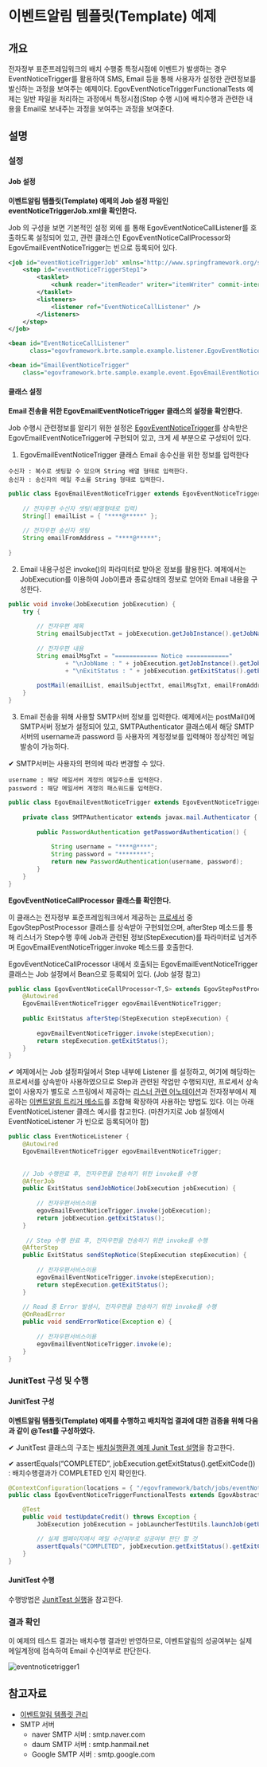 # 이벤트알림 템플릿(Template) 예제

## 개요
전자정부 표준프레임워크의 배치 수행중 특정시점에 이벤트가 발생하는 경우 EventNoticeTrigger를 활용하여 SMS, Email 등을 통해 사용자가 설정한 관련정보를 발신하는 과정을 보여주는 예제이다. EgovEventNoticeTriggerFunctionalTests 예제는 일반 파일을 처리하는 과정에서 특정시점(Step 수행 시)에 배치수행과 관련한 내용을 Email로 보내주는 과정을 보여주는 과정을 보여준다.

## 설명
### 설정
#### Job 설정
<b>이벤트알림 템플릿(Template) 예제의 Job 설정 파일인 eventNoticeTriggerJob.xml을 확인한다.</b>

Job 의 구성을 보면 기본적인 <tasklet> 설정 외에 <listener> 를 통해 EgovEventNoticeCallListener를 호출하도록 설정되어 있고, 관련 클래스인 EgovEventNoticeCallProcessor와 EgovEmailEventNoticeTrigger는 빈으로 등록되어 있다.

```xml
<job id="eventNoticeTriggerJob" xmlns="http://www.springframework.org/schema/batch">
    <step id="eventNoticeTriggerStep1">
        <tasklet>
            <chunk reader="itemReader" writer="itemWriter" commit-interval="2" />
        </tasklet>
        <listeners>
            <listener ref="EventNoticeCallListener" />
        </listeners>
    </step>
</job>
```

```xml
<bean id="EventNoticeCallListener"
      class="egovframework.brte.sample.example.listener.EgovEventNoticeCallProcessor" />
```

```xml
<bean id="EmailEventNoticeTrigger"
	class="egovframework.brte.sample.example.event.EgovEmailEventNoticeTrigger" />
```

####  클래스 설정
<b>Email 전송을 위한 EgovEmailEventNoticeTrigger 클래스의 설정을 확인한다.</b>

Job 수행시 관련정보를 알리기 위한 설정은 [EgovEventNoticeTrigger](./batch-core-event_notice_template_mgmt.md)를 상속받은 EgovEmailEventNoticeTrigger에 구현되어 있고, 크게 세 부분으로 구성되어 있다.

1. EgovEmailEventNoticeTrigger 클래스 Email 송수신을 위한 정보를 입력한다

```
수신자 : 복수로 셋팅할 수 있으며 String 배열 형태로 입력한다.
송신자 : 송신자의 메일 주소를 String 형태로 입력한다.
```

```java
public class EgovEmailEventNoticeTrigger extends EgovEventNoticeTrigger {
 
	// 전자우편 수신자 셋팅(배열형태로 입력)
	String[] emailList = { "****@*****" };
 
	// 전자우편 송신자 셋팅
	String emailFromAddress = "****@*****";
 
}
```

2. Email 내용구성은 invoke()의 파라미터로 받아온 정보를 활용한다. 예제에서는 JobExecution를 이용하여 Job이름과 종료상태의 정보로 얻어와 Email 내용을 구성한다.

```java
public void invoke(JobExecution jobExecution) {
	try {
 
		// 전자우편 제목
		String emailSubjectTxt = jobExecution.getJobInstance().getJobName()	+ " 의 실행 결과 보고서"; 
 
		// 전자우편 내용
		String emailMsgTxt = "============ Notice ============"
				+ "\nJobName : " + jobExecution.getJobInstance().getJobName() 
				+ "\nExitStatus : " + jobExecution.getExitStatus().getExitCode();
 
		postMail(emailList, emailSubjectTxt, emailMsgTxt, emailFromAddress);
	} 
}
```

3. Email 전송을 위해 사용할 SMTP서버 정보를 입력한다. 예제에서는 postMail()에 SMTP서버 정보가 설정되어 있고, SMTPAuthenticator 클래스에서 해당 SMTP서버의 username과 password 등 사용자의 계정정보를 입력해야 정상적인 메일발송이 가능하다.

✔ SMTP서버는 사용자의 편의에 따라 변경할 수 있다.

```
username : 해당 메일서버 계정의 메일주소를 입력한다.
password : 해당 메일서버 계정의 패스워드를 입력한다.
```

```java
public class EgovEmailEventNoticeTrigger extends EgovEventNoticeTrigger {
 
	private class SMTPAuthenticator extends javax.mail.Authenticator {
 
		public PasswordAuthentication getPasswordAuthentication() {
 
			String username = "****@****";
			String password = "********"; 
			return new PasswordAuthentication(username, password);
		}
	}
}
```

<b>EgovEventNoticeCallProcessor 클래스를 확인한다.</b>

이 클래스는 전자정부 표준프레임워크에서 제공하는 [프로세서](batch-core-listener.md#작업-전후처리-관리-egovprepostprocessor) 중 EgovStepPostProcessor 클래스를 상속받아 구현되었으며, afterStep 메소드를 통해 리스너가 Step수행 후에 Job과 관련된 정보(StepExecution)를 파라미터로 넘겨주며 EgovEmailEventNoticeTrigger.invoke 메소드를 호출한다.

EgovEventNoticeCallProcessor 내에서 호출되는 EgovEmailEventNoticeTrigger 클래스는 Job 설정에서 Bean으로 등록되어 있다. (Job 설정 참고)

```java
public class EgovEventNoticeCallProcessor<T,S> extends EgovStepPostProcessor<T,S> {
	@Autowired
	EgovEmailEventNoticeTrigger egovEmailEventNoticeTrigger;
 
	public ExitStatus afterStep(StepExecution stepExecution) {
 
		egovEmailEventNoticeTrigger.invoke(stepExecution);
		return stepExecution.getExitStatus();
	}
}
```

✔ 예제에서는 Job 설정파일에서 Step 내부에 Listener 를 설정하고, 여기에 해당하는 프로세서를 상속받아 사용하였으므로 Step과 관련된 작업만 수행되지만, 프로세서 상속 없이 사용자가 별도로 스프링에서 제공하는 [리스너 관련 어노테이션](./batch-core-listener.md)과 전자정부에서 제공하는 [이벤트알림 트리거 메소드](./batch-core-event_notice_template_mgmt#egoveventnoticetrigger)를 조합해 확장하여 사용하는 방법도 있다. 이는 아래 EventNoticeListener 클래스 예시를 참고한다. (마찬가지로 Job 설정에서 EventNoticeListener 가 빈으로 등록되어야 함)

```java
public class EventNoticeListener {
	@Autowired
	EgovEmailEventNoticeTrigger egovEmailEventNoticeTrigger;
 
 
	// Job 수행완료 후, 전자우편을 전송하기 위한 invoke를 수행
	@AfterJob
	public ExitStatus sendJobNotice(JobExecution jobExecution) {
 
		// 전자우편서비스이용
		egovEmailEventNoticeTrigger.invoke(jobExecution);
		return jobExecution.getExitStatus();
	}
 
	 // Step 수행 완료 후, 전자우편을 전송하기 위한 invoke를 수행
	@AfterStep
	public ExitStatus sendStepNotice(StepExecution stepExecution) {
 
		// 전자우편서비스이용
		egovEmailEventNoticeTrigger.invoke(stepExecution);
		return stepExecution.getExitStatus();
	}
 
	// Read 중 Error 발생시, 전자우편을 전송하기 위한 invoke를 수행
	@OnReadError
	public void sendErrorNotice(Exception e) {
 
		// 전자우편서비스이용
		egovEmailEventNoticeTrigger.invoke(e);
	}
}
```

### JunitTest 구성 및 수행
#### JunitTest 구성
<b>이벤트알림 템플릿(Template) 예제를 수행하고 배치작업 결과에 대한 검증을 위해 다음과 같이 @Test를 구성하였다.</b>

✔ JunitTest 클래스의 구조는 [배치실행환경 예제 Junit Test 설명](./batch-example-run_junit_test.md)을 참고한다.

✔ assertEquals(“COMPLETED”, jobExecution.getExitStatus().getExitCode()) : 배치수행결과가 COMPLETED 인지 확인한다.

```java
@ContextConfiguration(locations = { "/egovframework/batch/jobs/eventNoticeTriggerJob.xml" })
public class EgovEventNoticeTriggerFunctionalTests extends EgovAbstractIoSampleTests {

    @Test
    public void testUpdateCredit() throws Exception {
        JobExecution jobExecution = jobLauncherTestUtils.launchJob(getUniqueJobParameters());

        // 실제 웹페이지에서 메일 수신여부로 성공여부 판단 할 것
        assertEquals("COMPLETED", jobExecution.getExitStatus().getExitCode());
    }
}
```

#### JunitTest 수행
수행방법은 [JunitTest 실행](https://www.egovframe.go.kr/wiki/doku.php?id=egovframework:dev2:tst:test_case)을 참고한다.

### 결과 확인
이 예제의 테스트 결과는 배치수행 결과만 반영하므로, 이벤트알림의 성공여부는 실제 메일계정에 접속하여 Email 수신여부로 판단한다.

![eventnoticetrigger1](../images/eventnoticetrigger1.png)

## 참고자료
- [이벤트알림 템플릿 관리](./batch-core-event_notice_template_mgmt.md)
- SMTP 서버
  - naver SMTP 서버 : smtp.naver.com
  - daum SMTP 서버 : smtp.hanmail.net
  - Google SMTP 서버 : smtp.google.com
